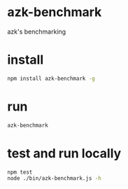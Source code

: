 # azk-benchmark
azk's benchmarking

# install

```sh
npm install azk-benchmark -g
```

# run

```sh
azk-benchmark
```

# test and run locally

```sh
npm test
node ./bin/azk-benchmark.js -h
```

